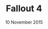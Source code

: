---
layout: post
date: 10 November 2015
title: Fallout 4
developer: Bethesda
card-image: 14
banner-image: 1
banner-offset: 75
---